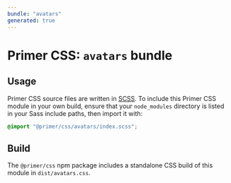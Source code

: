 ```yaml
---
bundle: "avatars"
generated: true
---
```


# Primer CSS: `avatars` bundle

## Usage

Primer CSS source files are written in [SCSS]. To include this Primer CSS module in your own build, ensure that your `node_modules` directory is listed in your Sass include paths, then import it with:

```scss
@import "@primer/css/avatars/index.scss";
```

## Build

The `@primer/css` npm package includes a standalone CSS build of this module in `dist/avatars.css`.

[scss]: https://sass-lang.com/documentation/syntax#scss
